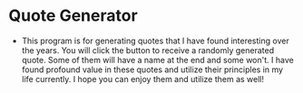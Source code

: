 # Quote Generator

- This program is for generating quotes that I have found interesting over the years. You will click the button to receive a randomly generated quote. Some of them will have a name at the end and some won't. I have found profound value in these quotes and utilize their principles in my life currently. I hope you can enjoy them and utilize them as well! 
